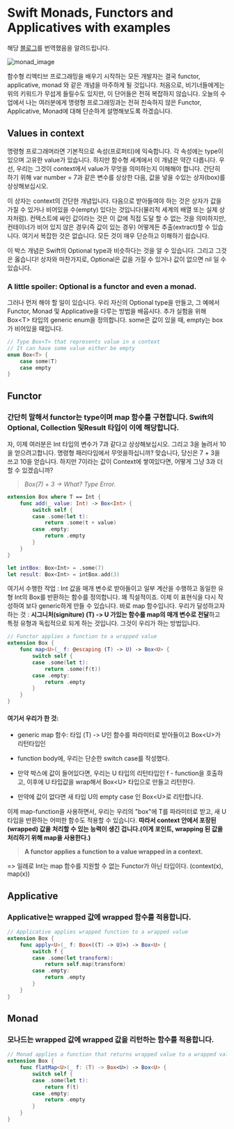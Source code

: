 # Swift Monads, Functors and Applicatives with examples

해당 [블로그][Medium_블로그_링크]를 번역했음을 알려드립니다. 

![monad_image](https://user-images.githubusercontent.com/38216027/87918981-1bf12780-cab2-11ea-862f-1c5db69deae9.png)

함수형 리액티브 프로그래밍을 배우기 시작하는 모든 개발자는 결국 functor, applicative, monad 와 같은 개념을 마주하게 될 것입니다. 처음으로, 비기너들에게는 위의 키워드가 무섭게 들릴수도 있지만, 이 단어들은 전혀 복잡하지 않습니다. 오늘의 수업에서 나는 여러분에게 명령형 프로그래밍과는 전혀 친숙하지 않은 Functor, Applicative, Monad에 대해 단순하게 설명해보도록 하겠습니다. 

## Values in context

명령형 프로그래머라면 기본적으로 속성(프로퍼티)에 익숙합니다. 각 속성에는 type이 있으며 고유한 value가 있습니다. 하지만 함수형 세계에서 이 개념은 약간 다릅니다. 우선, 우리는 그것이 context에서 value가 무엇을 의미하는지 이해해야 합니다. 간단히 하기 위해 var number = 7과 같은 변수를 상상한 다음, 값을 넣을 수있는 상자(box)를 상상해보십시오.

이 상자는 context의 간단한 개념입니다. 다음으로 받아들여야 하는 것은 상자가 값을 가질 수 있거나 비어있을 수(empty) 있다는 것입니다(물리적 세계의 배열 또는 실제 상자처럼). 컨텍스트에 싸인 값이라는 것은 이 값에 직접 도달 할 수 없는 것을 의미하지만, 컨테이너가 비어 있지 않은 경우(즉 값이 있는 경우) 어떻게든 추출(extract)할 수 있습니다. 여기서 복잡한 것은 없습니다. 모든 것이 매우 단순하고 이해하기 쉽습니다.

이 박스 개념은 Swift의 Optional type과 비슷하다는 것을 알 수 있습니다. 그리고 그것은 옳습니다! 상자와 마찬가지로, Optional은 값을 가질 수 있거나 값이 없으면 nil 일 수 있습니다.



### A little spoiler: Optional is a functor and even a monad.



그러나 먼저 해야 할 일이 있습니다. 우리 자신의 Optional type을 만들고, 그 예에서 Functor, Monad 및 Applicative을 다루는 방법을 배웁시다. 추가 실험을 위해 Box\<T> 타입의 generic enum을 정의합니다. some은 값이 있을 때, empty는 box가 비어있을 때입니다.

```swift
// Type Box<T> that represents value in a context
// It can have some value either be empty
enum Box<T> {
    case some(T)
    case empty
}
```



## Functor

### 간단히 말해서 functor는 type이며 map 함수를 구현합니다. Swift의 Optional, Collection 및Result 타입이 이에 해당합니다. 

자, 이제 여러분은 Int 타입의 변수가 7과 같다고 상상해보십시오. 그리고 3을 늘려서 10을 얻으려고합니다. 명령형 패러다임에서 무엇을하십니까? 맞습니다, 당신은 7 + 3을 쓰고 10을 얻습니다. 하지만 7이라는 값이 Context에 쌓여있다면, 어떻게 그냥 3과 더할 수 있겠습니까?

> *Box(7) + 3 -> What? Type Error.*



```swift 
extension Box where T == Int {
    func add(_ value: Int) -> Box<Int> {
        switch self {
        case .some(let t):
            return .some(t + value)
        case .empty:
            return .empty
        }
    }
}

let intBox: Box<Int> = .some(7)
let result: Box<Int> = intBox.add(3)
```



여기서 수행한 작업 : Int 값을 매개 변수로 받아들이고 일부 계산을 수행하고 동일한 유형 Int의 Box를 반환하는 함수를 정의합니다. 꽤 직설적이죠. 이제 이 표현식을 다시 작성하여 보다 generic하게 만들 수 있습니다. 바로 map 함수입니다. 우리가 달성하고자 하는 것 : **시그니처(signiture) (T) -> U 가있는 함수를 map의 매개 변수로 전달**하고 특정 유형과 독립적으로 되게 하는 것입니다. 그것이 우리가 하는 방법입니다.



```swift
// Functor applies a function to a wrapped value
extension Box {
    func map<U>(_ f: @escaping (T) -> U) -> Box<U> {
        switch self {
        case .some(let t):
            return .some(f(t))
        case .empty:
            return .empty
        }
    }
}
```

#### 여기서 우리가 한 것: 

* generic map 함수:  타입 (T) -> U인 함수를 파라미터로 받아들이고 Box\<U>가 리턴타입인

* function body에, 우리는 단순한 switch case를 작성했다. 

* 만약 박스에 값이 들어있다면, 우리는 U 타입의 리턴타입인 f - function을 호출하고, 이후에 U 타입값을 wrap해서 Box\<U> 타입으로 만들고 리턴한다. 
* 만약에 값이 없다면 새 타입 U의 empty case 인 Box\<U>로 리턴합니다.



이제 map-function을 사용하면서, 우리는 우리의 "box"에 T를 파라미터로 받고, 새 U 타입을 반환하는 어떠한 함수도 적용할 수 있습니다. **따라서  context 안에서 포장된(wrapped) 값을 처리할 수 있는 능력이 생긴 겁니다.(이게 포인트, wrapping 된 값을 처리하기 위해 map을 사용한다.)**

>  **A functor applies a function to a value wrapped in a context.**



=> 일례로 Int는 map 함수를 지원할 수 없는 Functor가 아닌 타입이다. (context(x), map(x))



## Applicative

### Applicative는 wrapped 값에 wrapped 함수를 적용합니다. 

```swift
// Applicative applies wrapped function to a wrapped value
extension Box {
    func apply<U>(_ f: Box<((T) -> U)>) -> Box<U> {
        switch f {
        case .some(let transform):
            return self.map(transform)
        case .empty:
            return .empty
        }
    }
}
```



## Monad

### 모나드는 wrapped 값에 wrapped 값을 리턴하는 함수를 적용합니다.

```swift
// Monad applies a function that returns wrapped value to a wrapped value
extension Box {
    func flatMap<U>(_ f: (T) -> Box<U>) -> Box<U> {
        switch self {
        case .some(let t):
            return f(t)
        case .empty:
            return .empty
        }
    }
}
```


[Medium_블로그_링크]: https://medium.com/flawless-app-stories/swift-monad-functor-applicative-806bb34c68c5







